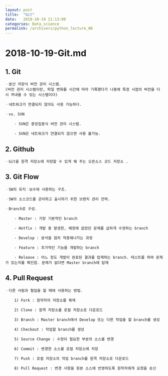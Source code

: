 ```yaml
---
layout: post
title:  "Git"
date:   2018-10-19 11:13:00
categories: Data_science
permalink: /archivers/python_lecture_06
---
```


# 2018-10-19-Git.md

## 1. Git

	ㆍ분산 저장식 버전 관리 시스템.
	(버전 관리 시스템이란, 파일 변화를 시간에 따라 기록했다가 나중에 특정 시점의 버전을 다시 꺼내올 수 있는 시스템이다)

	ㆍ네트워크가 연결되지 않아도 사용 가능하다.

	ㆍvs. SVN

		- SVN은 중앙집중식 버전 관리 시스템.

		- SVN은 네트워크가 연결되지 않으면 사용 불가능.

## 2. Github

	ㆍGit을 원격 저장소에 저장할 수 있게 해 주는 오픈소스 코드 저장소 .

## 3. Git Flow

	ㆍSW의 유지ㆍ보수에 사용하는 구조.

	ㆍSW의 소스코드를 관리하고 출시하기 위한 브랜치 관리 전략.

	ㆍBranch로 구성.

		- Master : 가장 기본적인 branch

		- Hotfix : 개발 중 발생한, 예정에 없었던 문제를 급하게 수정하는 branch

		- Develop : 분석을 점차 적용해나가는 과정

		- Feature : 추가적인 기능을 개발하는 branch

		- Release : 어느 정도 개발이 완료된 결과를 탑재하는 branch. 테스트를 하여 문제가 있는지를 확인함. 문제가 없다면 Master branch에 탑재

## 4. Pull Request

	ㆍ다른 사람과 협업을 할 때에 사용하는 방법.

		1) Fork : 원작자의 저장소를 복제

		2) Clone : 원격 저장소를 로컬 저장소로 다운로드

		3) Branch : Master branch에서 Develop 또는 다른 작업을 할 branch를 생성

		4) Checkout : 작업할 branch를 생성

		5) Source Change : 수정이 필요한 부분의 소스를 변경

		6) Commit : 변경한 소스를 로컬 저장소에 저장

		7) Push : 로컬 저장소의 작업 branch를 원격 저장소로 다운로드

		8) Pull Request : 변경 사항을 원본 소스에 반영하도록 원작자에게 요청을 송신
